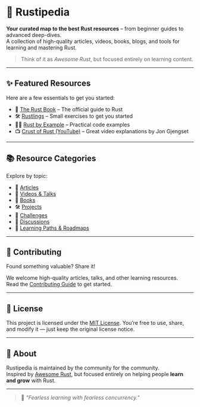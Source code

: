 # 🦀 Rustipedia

**Your curated map to the best Rust resources** – from beginner guides to advanced deep-dives.  
A collection of high-quality articles, videos, books, blogs, and tools for learning and mastering Rust.

> Think of it as _Awesome Rust_, but focused entirely on learning content.

---

## ✨ Featured Resources

Here are a few essentials to get you started:

- 📘 [The Rust Book](https://doc.rust-lang.org/book/) – The official guide to Rust
- 🛠️ [Rustlings](https://github.com/rust-lang/rustlings) – Small exercises to get you started
- 🧑‍🏫 [Rust by Example](https://doc.rust-lang.org/rust-by-example/) – Practical code examples
- 📺 [Crust of Rust (YouTube)](https://www.youtube.com/playlist?list=PL85XCvVPmGQh2sC3v92hH9kRTapqZn3of) – Great video explanations by Jon Gjengset

---

## 📚 Resource Categories

Explore by topic:

- 📝 [Articles](docs/articles.md)
- 🎥 [Videos & Talks](docs/videos.md)
- 📖 [Books](docs/books.md)
- 🛠 [Projects](docs/projects.md)
- 🎯 [Challenges](docs/challenges.md)
- 💬 [Discussions](docs/discussions.md)
- 🧭 [Learning Paths & Roadmaps](docs/learning-paths.md)

---

## 🤝 Contributing

Found something valuable? Share it!

We welcome high-quality articles, talks, and other learning resources.  
Read the [Contributing Guide](CONTRIBUTING.md) to get started.

---

## 📄 License

This project is licensed under the [MIT License](LICENSE).
You’re free to use, share, and modify it — just keep the original license notice.

---

## 💬 About

Rustipedia is maintained by the community for the community.  
Inspired by [Awesome Rust](https://github.com/rust-unofficial/awesome-rust), but focused entirely on helping people **learn and grow** with Rust.

---

> 🦀 _"Fearless learning with fearless concurrency."_  

